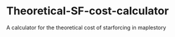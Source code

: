 # Theoretical-SF-cost-calculator
A calculator for the theoretical cost of starforcing in maplestory
